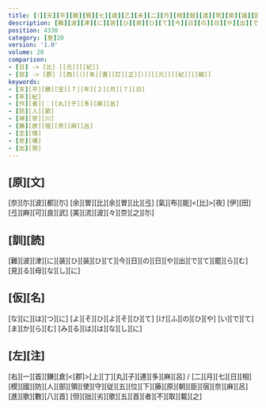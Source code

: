 ```yaml
---
title: [（][天][平][勝][寳][七][歳][乙][未][二][月][相][替][遣][筑][紫][諸][國][防][人][等][歌][）]
description: [難][波][津][に][装][ひ][装][ひ][て][今][日][の][日][や][出][で][て][罷][ら][む][見][る][母][な][し][に]
position: 4330
category: [巻]20
version: '1.0'
volume: 20
comparison:
- [日] -> [比] [[元]][[紀]]
- [部] -> [郡] [[西][（][朱][書][訂][正][）]][[元]][[紀]][[細]]
keywords:
- [天][平][勝][宝][７][年][２][月][７][日]
- [年][紀]
- [作][者][：][丸][子][多][麻][呂]
- [防][人][歌]
- [神][奈][川]
- [藤][原][宿][奈][麻][呂]
- [恋][情]
- [悲][嘆]
- [出][発]
---
```


## [原][文]

[奈][尓][波][都][尓] [余][曽][比][余][曽][比][弖] [氣][布][能]<[比]>[夜] [伊][田][弖][麻][可][良][武] [美][流][波][々][奈][之][尓]

## [訓][読]

[難][波][津][に][装][ひ][装][ひ][て][今][日][の][日][や][出][で][て][罷][ら][む][見][る][母][な][し][に]

## [仮][名]

[な][に][は][つ][に] [よ][そ][ひ][よ][そ][ひ][て] [け][ふ][の][ひ][や] [い][で][て][ま][か][ら][む] [み][る][は][は][な][し][に]

## [左][注]

[右][一][首][鎌][倉]<[郡]>[上][丁][丸][子][連][多][麻][呂] / [二][月][七][日][相][模][國][防][人][部][領][使][守][従][五][位][下][藤][原][朝][臣][宿][奈][麻][呂][進][歌][數][八][首] [但][拙][劣][歌][五][首][者][不][取][載][之]

